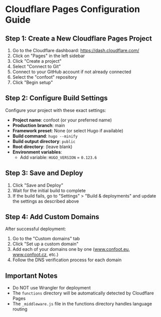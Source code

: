 # Cloudflare Pages Configuration Guide

## Step 1: Create a New Cloudflare Pages Project

1. Go to the Cloudflare dashboard: https://dash.cloudflare.com/
2. Click on "Pages" in the left sidebar
3. Click "Create a project" 
4. Select "Connect to Git"
5. Connect to your GitHub account if not already connected
6. Select the "confoot" repository
7. Click "Begin setup"

## Step 2: Configure Build Settings

Configure your project with these exact settings:

- **Project name**: confoot (or your preferred name)
- **Production branch**: main
- **Framework preset**: None (or select Hugo if available)
- **Build command**: `hugo --minify`
- **Build output directory**: `public`
- **Root directory**: (leave blank)
- **Environment variables**:
  - Add variable: `HUGO_VERSION` = `0.123.6`

## Step 3: Save and Deploy

1. Click "Save and Deploy"
2. Wait for the initial build to complete
3. If the build fails, go to "Settings" > "Build & deployments" and update the settings as described above

## Step 4: Add Custom Domains

After successful deployment:

1. Go to the "Custom domains" tab
2. Click "Set up a custom domain"
3. Add each of your domains one by one (www.confoot.eu, www.confoot.cz, etc.)
4. Follow the DNS verification process for each domain

## Important Notes

- Do NOT use Wrangler for deployment
- The `functions` directory will be automatically detected by Cloudflare Pages
- The `_middleware.js` file in the functions directory handles language routing
